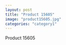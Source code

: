 ```yaml
---
layout: post
title: "Product 15605"
image: "product15605.jpg"
categories: "category1"
---
```

Product 15605
